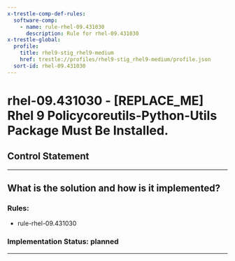 ```yaml
---
x-trestle-comp-def-rules:
  software-comp:
    - name: rule-rhel-09.431030
      description: Rule for rhel-09.431030
x-trestle-global:
  profile:
    title: rhel9-stig_rhel9-medium
    href: trestle://profiles/rhel9-stig_rhel9-medium/profile.json
  sort-id: rhel-09.431030
---
```


# rhel-09.431030 - \[REPLACE_ME\] Rhel 9 Policycoreutils-Python-Utils Package Must Be Installed.

## Control Statement

______________________________________________________________________

## What is the solution and how is it implemented?

<!-- For implementation status enter one of: implemented, partial, planned, alternative, not-applicable -->

<!-- Note that the list of rules under ### Rules: is read-only and changes will not be captured after assembly to JSON -->

<!-- Add control implementation description here for control: rhel-09.431030 -->

### Rules:

  - rule-rhel-09.431030

### Implementation Status: planned

______________________________________________________________________
